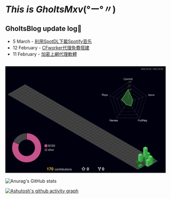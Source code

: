 # *This is GholtsMxv*(°ー°〃)

## GholtsBlog update log🥸
<!-- feed start -->
- 5 March - [利用SpotDL下載Spotify音乐](https://gholtsmxv.github.io/Download-music-for-free-on-Spotify/)
- 12 February - [CFworker代理免費搭建](https://gholtsmxv.github.io/Proxy-for-cfworker/)
- 11 February - [加密上網代理軟體](https://gholtsmxv.github.io/Application-proxy/)
<!-- feed end -->

##
![profile-3d](./profile-3d-contrib/profile-night-green.svg)

![Anurag's GitHub stats](https://github-readme-stats.vercel.app/api?username=Gholts&show_icons=true&theme=tokyonight)

[![Ashutosh's github activity graph](https://github-readme-activity-graph.vercel.app/graph?username=Gholts&theme=tokyo-night)](https://github.com/ashutosh00710/github-readme-activity-graph)
